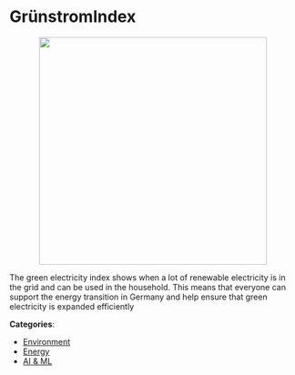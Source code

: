 # GrünstromIndex
<p align="center">
    <img width="400" src="https://raw.githubusercontent.com/apis-list/apis-list/apis/grunstromindex/logo_256x256.png" />
</p>

The green electricity index shows when a lot of renewable electricity is in the grid and can be used in the household. This means that everyone can support the energy transition in Germany and help ensure that green electricity is expanded efficiently



**Categories**:
- [Environment](https://github.com/apis-list/apis-list#environment)
- [Energy](https://github.com/apis-list/apis-list#energy)
- [AI & ML](https://github.com/apis-list/apis-list#ai-and-ml)






